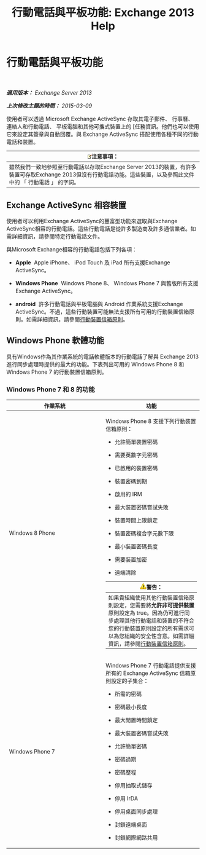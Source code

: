 ﻿---
title: '行動電話與平板功能: Exchange 2013 Help'
TOCTitle: 行動電話與平板功能
ms:assetid: ad54d9e6-7a1c-4fb0-b5a9-0b042b98ada3
ms:mtpsurl: https://technet.microsoft.com/zh-tw/library/Bb232162(v=EXCHG.150)
ms:contentKeyID: 50554081
ms.date: 05/21/2018
mtps_version: v=EXCHG.150
ms.translationtype: MT
---

# 行動電話與平板功能

 

_**適用版本：** Exchange Server 2013_

_**上次修改主題的時間：** 2015-03-09_

使用者可以透過 Microsoft Exchange ActiveSync 存取其電子郵件、 行事曆、 連絡人和行動電話、 平板電腦和其他可攜式裝置上的 \[任務資訊。他們也可以使用它來設定其簽章與自動回覆。與 Exchange ActiveSync 搭配使用各種不同的行動電話和裝置。

<table>
<thead>
<tr class="header">
<th><img src="images/Bb124558.note(EXCHG.150).gif" title="注意事項" alt="注意事項" />注意事項：</th>
</tr>
</thead>
<tbody>
<tr class="odd">
<td>雖然我們一致地參照至行動電話以存取Exchange Server 2013的裝置，有許多裝置可存取Exchange 2013但沒有行動電話功能。這些裝置，以及參照此文件中的 「 行動電話 」 的字詞。</td>
</tr>
</tbody>
</table>


## Exchange ActiveSync 相容裝置

使用者可以利用Exchange ActiveSync的豐富型功能來選取與Exchange ActiveSync相容的行動電話。這些行動電話是從許多製造商及許多通信業者。如需詳細資訊，請參閱特定行動電話文件。

與Microsoft Exchange相容的行動電話包括下列各項：

  - **Apple**  Apple iPhone、 iPod Touch 及 iPad 所有支援Exchange ActiveSync。

  - **Windows Phone**  Windows Phone 8、 Windows Phone 7 與舊版所有支援 Exchange ActiveSync。

  - **android**  許多行動電話與平板電腦與 Android 作業系統支援Exchange ActiveSync。不過，這些行動裝置可能無法支援所有可用的行動裝置信箱原則。如需詳細資訊，請參閱[行動裝置信箱原則](mobile-device-mailbox-policies-exchange-2013-help.md)。

## Windows Phone 軟體功能

具有Windows作為其作業系統的電話軟體版本的行動電話了解與 Exchange 2013 進行同步處理時提供的最大的功能。下表列出可用的 Windows Phone 8 和 Windows Phone 7 的行動裝置信箱原則。

### Windows Phone 7 和 8 的功能

<table>
<colgroup>
<col style="width: 50%" />
<col style="width: 50%" />
</colgroup>
<thead>
<tr class="header">
<th>作業系統</th>
<th>功能</th>
</tr>
</thead>
<tbody>
<tr class="odd">
<td><p>Windows 8 Phone</p></td>
<td><p>Windows Phone 8 支援下列行動裝置信箱原則：</p>
<ul>
<li><p>允許簡單裝置密碼</p></li>
<li><p>需要英數字元密碼</p></li>
<li><p>已啟用的裝置密碼</p></li>
<li><p>裝置密碼到期</p></li>
<li><p>啟用的 IRM</p></li>
<li><p>最大裝置密碼嘗試失敗</p></li>
<li><p>裝置時間上限鎖定</p></li>
<li><p>裝置密碼複合字元數下限</p></li>
<li><p>最小裝置密碼長度</p></li>
<li><p>需要裝置加密</p></li>
<li><p>遠端清除</p></li>
</ul>
<table>
<thead>
<tr class="header">
<th><img src="images/Bb125224.warning(EXCHG.150).gif" title="警告" alt="警告" />警告：</th>
</tr>
</thead>
<tbody>
<tr class="odd">
<td>如果貴組織使用其他行動裝置信箱原則設定，您需要將<strong>允許非可提供裝置</strong>原則設定為 true。因為仍可進行同步處理其他行動電話和裝置的不符合您的行動裝置原則設定的所有需求可以為您組織的安全性含意。如需詳細資訊，請參閱<a href="mobile-device-mailbox-policies-exchange-2013-help.md">行動裝置信箱原則</a>。</td>
</tr>
</tbody>
</table>

</td>
</tr>
<tr class="even">
<td><p>Windows Phone 7</p></td>
<td><p>Windows Phone 7 行動電話提供支援所有的 Exchange ActiveSync 信箱原則設定的子集合：</p>
<ul>
<li><p>所需的密碼</p></li>
<li><p>密碼最小長度</p></li>
<li><p>最大閒置時間鎖定</p></li>
<li><p>最大裝置密碼嘗試失敗</p></li>
<li><p>允許簡單密碼</p></li>
<li><p>密碼過期</p></li>
<li><p>密碼歷程</p></li>
<li><p>停用抽取式儲存</p></li>
<li><p>停用 IrDA</p></li>
<li><p>停用桌面同步處理</p></li>
<li><p>封鎖遠端桌面</p></li>
<li><p>封鎖網際網路共用</p></li>
</ul></td>
</tr>
</tbody>
</table>


